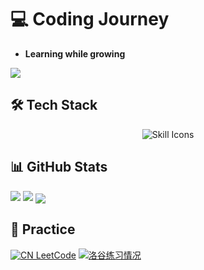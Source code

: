 # 💻 Coding Journey  
- **Learning while growing**

![](https://komarev.com/ghpvc/?username=Kingsley1116&abbreviated=true)

## 🛠 Tech Stack  
<div align="center">
    <img src="https://skillicons.dev/icons?i=py,cpp,lua,html,css,js&theme=dark&perline=6" 
         alt="Skill Icons">
</div>

## 📊 GitHub Stats
<img src="https://github-readme-stat-6b43ag034-kingsley1116.vercel.app/api?username=Kingsley1116&count_private=true&show_icons=true&theme=material-palenight&show=reviews,discussions_started,discussions_answered,prs_merged,prs_merged_percentage&card_width=900&line_height=28" />

<img src="https://github-readme-stat-6b43ag034-kingsley1116.vercel.app/api/top-langs/?username=Kingsley1116&theme=material-palenight&langs_count=20&card_width=900&size_weight=0.5&count_weight=0.5" />

<img align="center" src="https://github-readme-stats.vercel.app/api/wakatime?username=Kingsley1116&card_width=900&theme=material-palenight" />

## 🎯 Practice
[![CN LeetCode](https://leetcard.jacoblin.cool/kingsley1116?theme=dark&site=cn&ext=heatmap)](https://leetcode.cn/u/Kingsley1116/)
[![洛谷练习情况](https://luogu-card.vercel.app/practice?id=1579163&card_width=900&dark_mode=true)](https://www.luogu.com.cn/user/1579163)
